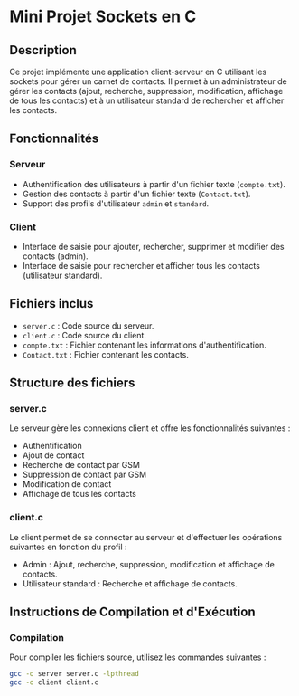 # Mini Projet Sockets en C

## Description

Ce projet implémente une application client-serveur en C utilisant les sockets pour gérer un carnet de contacts. Il permet à un administrateur de gérer les contacts (ajout, recherche, suppression, modification, affichage de tous les contacts) et à un utilisateur standard de rechercher et afficher les contacts.

## Fonctionnalités

### Serveur
- Authentification des utilisateurs à partir d'un fichier texte (`compte.txt`).
- Gestion des contacts à partir d'un fichier texte (`Contact.txt`).
- Support des profils d'utilisateur `admin` et `standard`.

### Client
- Interface de saisie pour ajouter, rechercher, supprimer et modifier des contacts (admin).
- Interface de saisie pour rechercher et afficher tous les contacts (utilisateur standard).

## Fichiers inclus

- `server.c` : Code source du serveur.
- `client.c` : Code source du client.
- `compte.txt` : Fichier contenant les informations d'authentification.
- `Contact.txt` : Fichier contenant les contacts.

## Structure des fichiers

### server.c

Le serveur gère les connexions client et offre les fonctionnalités suivantes :
- Authentification
- Ajout de contact
- Recherche de contact par GSM
- Suppression de contact par GSM
- Modification de contact
- Affichage de tous les contacts

### client.c

Le client permet de se connecter au serveur et d'effectuer les opérations suivantes en fonction du profil :
- Admin : Ajout, recherche, suppression, modification et affichage de contacts.
- Utilisateur standard : Recherche et affichage de contacts.

## Instructions de Compilation et d'Exécution

### Compilation

Pour compiler les fichiers source, utilisez les commandes suivantes :

```bash
gcc -o server server.c -lpthread
gcc -o client client.c
